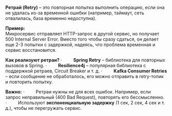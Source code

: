**Ретрай (Retry)** – это повторная попытка выполнить операцию, если она не удалась из-за временной ошибки (например, таймаут, сеть отвалилась, база временно недоступна).

**Пример:**  
Микросервис отправляет HTTP-запрос в другой сервис, но получает 500 Internal Server Error. Вместо того чтобы сразу сдаться, он делает еще 2-3 попытки с задержкой, надеясь, что проблема временная и сервис восстановится.

**Как реализуют ретраи?**
	·         **Spring Retry** – библиотека для повторных вызовов в Spring.
	·         **Resilience4j** – популярная библиотека с поддержкой ретраев, Circuit Breaker и т. д.
	·         **Kafka Consumer Retries** – если сообщение не обработалось, его можно отправить в retry-топик и повторить попытку.

**Важно:**
	·         Ретраи нужны не для всех ошибок. Например, если запрос неправильный (400 Bad Request), повторять его бессмысленно.
	·         Используют **экспоненциальную задержку** (1 сек, 2 сек, 4 сек и т. д.), чтобы не перегружать сервис.